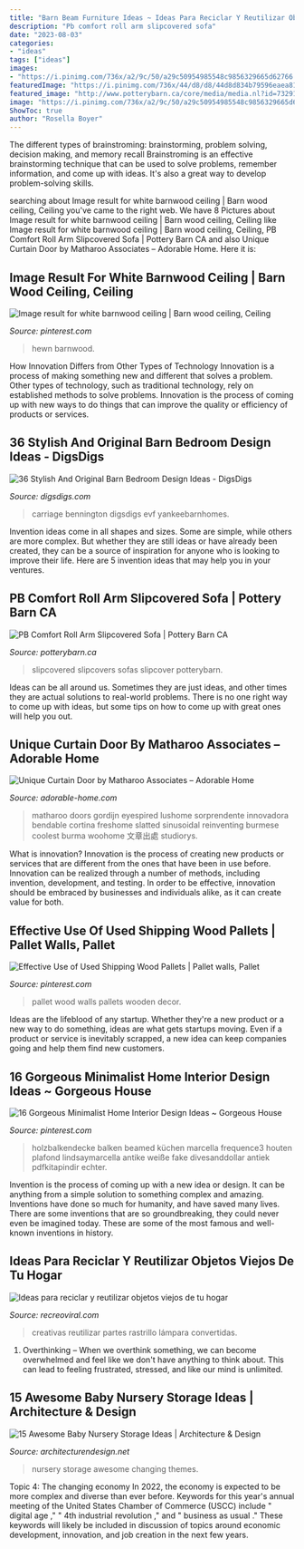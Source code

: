 ```yaml
---
title: "Barn Beam Furniture Ideas ~ Ideas Para Reciclar Y Reutilizar Objetos Viejos De Tu Hogar"
description: "Pb comfort roll arm slipcovered sofa"
date: "2023-08-03"
categories:
- "ideas"
tags: ["ideas"]
images:
- "https://i.pinimg.com/736x/a2/9c/50/a29c50954985548c9856329665d62766.jpg"
featuredImage: "https://i.pinimg.com/736x/44/d8/d8/44d8d834b79596eaea81c72ace829fa0.jpg"
featured_image: "http://www.potterybarn.ca/core/media/media.nl?id=73291834&amp;c=3572911&amp;h=6dffc4fcf3bd9e00cda6&amp;resizeid=25&amp;resizeh=1200&amp;resizew=1200"
image: "https://i.pinimg.com/736x/a2/9c/50/a29c50954985548c9856329665d62766.jpg"
ShowToc: true
author: "Rosella Boyer"
---
```



The different types of brainstroming: brainstorming, problem solving, decision making, and memory recall
Brainstroming is an effective brainstorming technique that can be used to solve problems, remember information, and come up with ideas. It's also a great way to develop problem-solving skills.

	

		
searching about Image result for white barnwood ceiling | Barn wood ceiling, Ceiling you've came to the right web. We have 8 Pictures about Image result for white barnwood ceiling | Barn wood ceiling, Ceiling like Image result for white barnwood ceiling | Barn wood ceiling, Ceiling, PB Comfort Roll Arm Slipcovered Sofa | Pottery Barn CA and also Unique Curtain Door by Matharoo Associates – Adorable Home. Here it is:
		
    
## Image Result For White Barnwood Ceiling | Barn Wood Ceiling, Ceiling

<img loading=lazy src="https://i.pinimg.com/736x/8e/e7/4c/8ee74c90897bedfb49c4c97a14719419.jpg" onerror="this.onerror=null;this.src='https://tse4.mm.bing.net/th?id=OIP.Zwxi2Qa6bkKXbTQiU54QfgHaJ3&amp;pid=15.1';" alt="Image result for white barnwood ceiling | Barn wood ceiling, Ceiling">

_Source: pinterest.com_

>hewn barnwood. 

	

How Innovation Differs from Other Types of Technology
Innovation is a process of making something new and different that solves a problem. Other types of technology, such as traditional technology, rely on established methods to solve problems. Innovation is the process of coming up with new ways to do things that can improve the quality or efficiency of products or services.

    
## 36 Stylish And Original Barn Bedroom Design Ideas - DigsDigs

<img loading=lazy src="https://www.digsdigs.com/photos/stylish-and-original-barn-bedrooms-33.jpg" onerror="this.onerror=null;this.src='https://tse3.mm.bing.net/th?id=OIP._wSARuEBEe1TRBfL6rLcDwAAAA&amp;pid=15.1';" alt="36 Stylish And Original Barn Bedroom Design Ideas - DigsDigs">

_Source: digsdigs.com_

>carriage bennington digsdigs evf yankeebarnhomes. 

	

Invention ideas come in all shapes and sizes. Some are simple, while others are more complex. But whether they are still ideas or have already been created, they can be a source of inspiration for anyone who is looking to improve their life. Here are 5 invention ideas that may help you in your ventures.

    
## PB Comfort Roll Arm Slipcovered Sofa | Pottery Barn CA

<img loading=lazy src="http://www.potterybarn.ca/core/media/media.nl?id=73291834&amp;c=3572911&amp;h=6dffc4fcf3bd9e00cda6&amp;resizeid=25&amp;resizeh=1200&amp;resizew=1200" onerror="this.onerror=null;this.src='https://tse4.mm.bing.net/th?id=OIP.9uKjfmR3I2vKnP9bWIsfrgHaGq&amp;pid=15.1';" alt="PB Comfort Roll Arm Slipcovered Sofa | Pottery Barn CA">

_Source: potterybarn.ca_

>slipcovered slipcovers sofas slipcover potterybarn. 

	

Ideas can be all around us. Sometimes they are just ideas, and other times they are actual solutions to real-world problems. There is no one right way to come up with ideas, but some tips on how to come up with great ones will help you out.

    
## Unique Curtain Door By Matharoo Associates – Adorable Home

<img loading=lazy src="https://adorable-home.com/wp-content/gallery/unique-curtain-door/unique-curtain-door-8.jpg" onerror="this.onerror=null;this.src='https://tse1.mm.bing.net/th?id=OIP.NB-4Vc95joXPEaIkee7EgwHaLH&amp;pid=15.1';" alt="Unique Curtain Door by Matharoo Associates – Adorable Home">

_Source: adorable-home.com_

>matharoo doors gordijn eyespired lushome sorprendente innovadora bendable cortina freshome slatted sinusoidal reinventing burmese coolest burma woohome 文章出處 studiorys. 

	

What is innovation?
Innovation is the process of creating new products or services that are different from the ones that have been in use before. Innovation can be realized through a number of methods, including invention, development, and testing. In order to be effective, innovation should be embraced by businesses and individuals alike, as it can create value for both.

    
## Effective Use Of Used Shipping Wood Pallets | Pallet Walls, Pallet

<img loading=lazy src="https://i.pinimg.com/736x/a2/9c/50/a29c50954985548c9856329665d62766.jpg" onerror="this.onerror=null;this.src='https://tse2.mm.bing.net/th?id=OIP.bgKN41M4tpT_odSKQNAg9wHaJ3&amp;pid=15.1';" alt="Effective Use of Used Shipping Wood Pallets | Pallet walls, Pallet">

_Source: pinterest.com_

>pallet wood walls pallets wooden decor. 

	

Ideas are the lifeblood of any startup. Whether they're a new product or a new way to do something, ideas are what gets startups moving. Even if a product or service is inevitably scrapped, a new idea can keep companies going and help them find new customers.

    
## 16 Gorgeous Minimalist Home Interior Design Ideas ~ Gorgeous House

<img loading=lazy src="https://i.pinimg.com/736x/44/d8/d8/44d8d834b79596eaea81c72ace829fa0.jpg" onerror="this.onerror=null;this.src='https://tse2.mm.bing.net/th?id=OIP.lw06LJMyrTk8vHahkM8K6QHaLH&amp;pid=15.1';" alt="16 Gorgeous Minimalist Home Interior Design Ideas ~ Gorgeous House">

_Source: pinterest.com_

>holzbalkendecke balken beamed küchen marcella frequence3 houten plafond lindsaymarcella antike weiße fake divesanddollar antiek pdfkitapindir echter. 

	

Invention is the process of coming up with a new idea or design. It can be anything from a simple solution to something complex and amazing. Inventions have done so much for humanity, and have saved many lives. There are some inventions that are so groundbreaking, they could never even be imagined today. These are some of the most famous and well-known inventions in history.

    
## Ideas Para Reciclar Y Reutilizar Objetos Viejos De Tu Hogar

<img loading=lazy src="http://www.recreoviral.com/wp-content/uploads/2014/05/26-ideas-creativas-para-reciclar-5.jpg" onerror="this.onerror=null;this.src='https://tse2.mm.bing.net/th?id=OIP.wlzpLp6auyC1lLOePyqeigHaLG&amp;pid=15.1';" alt="Ideas para reciclar y reutilizar objetos viejos de tu hogar">

_Source: recreoviral.com_

>creativas reutilizar partes rastrillo lámpara convertidas. 

	

1) Overthinking – When we overthink something, we can become overwhelmed and feel like we don't have anything to think about. This can lead to feeling frustrated, stressed, and like our mind is unlimited.

    
## 15 Awesome Baby Nursery Storage Ideas | Architecture &amp; Design

<img loading=lazy src="https://cdn.architecturendesign.net/wp-content/uploads/2014/09/226.jpg" onerror="this.onerror=null;this.src='https://tse2.mm.bing.net/th?id=OIP.n7FiGijXaUVrsf5li2FVgAHaFM&amp;pid=15.1';" alt="15 Awesome Baby Nursery Storage Ideas | Architecture &amp; Design">

_Source: architecturendesign.net_

>nursery storage awesome changing themes. 

	

Topic 4: The changing economy
In 2022, the economy is expected to be more complex and diverse than ever before. Keywords for this year's annual meeting of the United States Chamber of Commerce (USCC) include " digital age ," " 4th industrial revolution ," and " business as usual ." 
These keywords will likely be included in discussion of topics around economic development, innovation, and job creation in the next few years.

